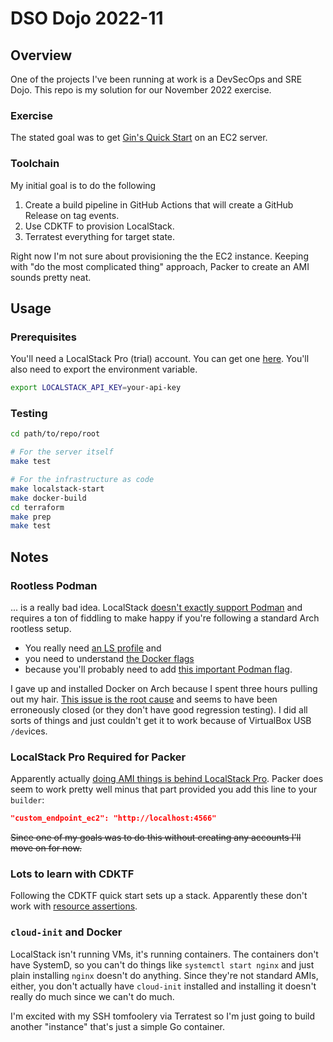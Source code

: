 # DSO Dojo 2022-11

## Overview

One of the projects I've been running at work is a DevSecOps and SRE Dojo. This repo is my solution for our November 2022 exercise.

### Exercise

The stated goal was to get [Gin's Quick Start](https://github.com/gin-gonic/gin#quick-start) on an EC2 server.

### Toolchain

My initial goal is to do the following

1. Create a build pipeline in GitHub Actions that will create a GitHub Release on tag events.
2. Use CDKTF to provision LocalStack.
3. Terratest everything for target state.

Right now I'm not sure about provisioning the the EC2 instance. Keeping with "do the most complicated thing" approach, Packer to create an AMI sounds pretty neat.

## Usage

### Prerequisites

You'll need a LocalStack Pro (trial) account. You can get one [here](https://localstack.cloud/). You'll also need to export the environment variable.

```bash
export LOCALSTACK_API_KEY=your-api-key
```

### Testing

```bash
cd path/to/repo/root

# For the server itself
make test

# For the infrastructure as code
make localstack-start
make docker-build
cd terraform
make prep
make test
```



## Notes

### Rootless Podman

... is a really bad idea. LocalStack [doesn't exactly support Podman](https://docs.localstack.cloud/localstack/podman/) and requires a ton of fiddling to make happy if you're following a standard Arch rootless setup.

* You really need [an LS profile](https://docs.localstack.cloud/localstack/configuration/#profiles) and
* you need to understand [the Docker flags](https://docs.localstack.cloud/localstack/configuration/#docker)
* because you'll probably need to add [this important Podman flag](https://github.com/containers/podman/issues/14284#issuecomment-1130113553).

I gave up and installed Docker on Arch because I spent three hours pulling out my hair. [This issue is the root cause](https://github.com/containers/podman/issues/4900) and seems to have been erroneously closed (or they don't have good regression testing). I did all sorts of things and just couldn't get it to work because of VirtualBox USB `/dev`ices.

### LocalStack Pro Required for Packer

Apparently actually [doing AMI things is behind LocalStack Pro](https://github.com/localstack/localstack/issues/1996). Packer does seem to work pretty well minus that part provided you add this line to your `builder`:

```json
"custom_endpoint_ec2": "http://localhost:4566"
```

~~Since one of my goals was to do this without creating any accounts I'll move on for now.~~

### Lots to learn with CDKTF

Following the CDKTF quick start sets up a stack. Apparently these don't work with [resource assertions](https://github.com/hashicorp/terraform-cdk/issues/1850#issuecomment-1153883827).

### `cloud-init` and Docker

LocalStack isn't running VMs, it's running containers. The containers don't have SystemD, so you can't do things like `systemctl start nginx` and just plain installing `nginx` doesn't do anything. Since they're not standard AMIs, either, you don't actually have `cloud-init` installed and installing it doesn't really do much since we can't do much.

I'm excited with my SSH tomfoolery via Terratest so I'm just going to build another "instance" that's just a simple Go container.
